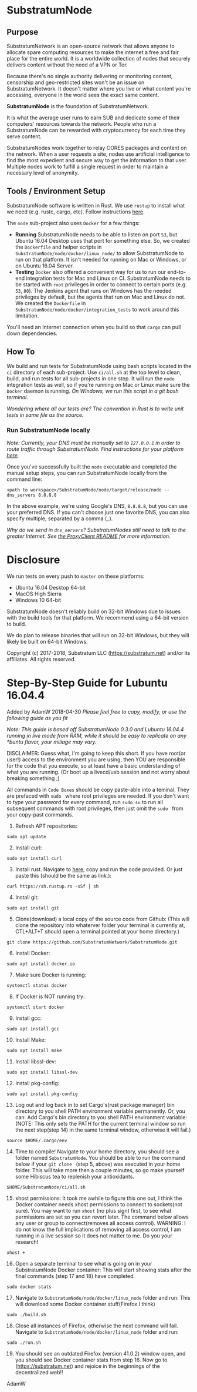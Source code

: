 # SubstratumNode

## Purpose
SubstratumNetwork is an open-source network that allows anyone to allocate spare computing resources to make the internet
a free and fair place for the entire world. It is a worldwide collection of nodes that securely delivers content without
the need of a VPN or Tor.

Because there's no single authority delivering or monitoring content, censorship and geo-restricted sites won't be an
issue on SubstratumNetwork. It doesn't matter where you live or what content you're accessing, everyone in the world
sees the exact same content.

**SubstratumNode** is the foundation of SubstratumNetwork.

It is what the average user runs to earn SUB and dedicate some of their computers' resources towards the network.
People who run a SubstratumNode can be rewarded with cryptocurrency for each time they serve content.

SubstratumNodes work together to relay CORES packages and content on the network.
When a user requests a site, nodes use artificial intelligence to find the most expedient and secure way to get the
information to that user. Multiple nodes work to fulfill a single request in order to maintain a necessary level of anonymity.

## Tools / Environment Setup
SubstratumNode software is written in Rust.
We use `rustup` to install what we need (e.g. rustc, cargo, etc). Follow instructions [here](https://www.rustup.rs/).

The `node` sub-project also uses `Docker` for a few things:
- **Running** SubstratumNode needs to be able to listen on port `53`, but Ubuntu 16.04 Desktop uses that port for
something else. So, we created the `Dockerfile` and helper scripts in `SubstratumNode/node/docker/linux_node/` to
allow SubstratumNode to run on that platform. It isn't needed for running on Mac or Windows, or on Ubuntu 16.04 Server.
- **Testing** `Docker` also offered a convenient way for us to run our end-to-end integration tests for Mac and Linux on CI.
SubstratumNode needs to be started with `root` privileges in order to connect to certain ports (e.g. `53`, `80`).
The Jenkins agent that runs on Windows has the needed privileges by default, but the agents that run on Mac and Linux
do not. We created the `Dockerfile` in `SubstratumNode/node/docker/integration_tests` to work around this limitation.

You'll need an Internet connection when you build so that `cargo` can pull down dependencies.

## How To
We build and run tests for SubstratumNode using bash scripts located in the `ci` directory of each sub-project.
Use `ci/all.sh` at the top level to clean, build, and run tests for all sub-projects in one step.
It will run the `node` integration tests as well, so if you're running on Mac or Linux make sure the `Docker` daemon is running.
_On Windows, we run this script in a git bash terminal._

_Wondering where all our tests are? The convention in Rust is to write unit tests in same file as the source._

### Run SubstratumNode locally

_Note: Currently, your DNS must be manually set to `127.0.0.1` in order to route traffic through SubstratumNode.
Find instructions for your platform [here](https://github.com/SubstratumNetwork/SubstratumNode/tree/master/node/docs)._

Once you've successfully built the `node` executable and completed the manual setup steps,
you can run SubstratumNode locally from the command line:
```
<path to workspace>/SubstratumNode/node/target/release/node --dns_servers 8.8.8.8
```
In the above example, we're using Google's DNS, `8.8.8.8`, but you can use your preferred DNS.
If you can't choose just one favorite DNS, you can also specify multiple, separated by a comma (`,`).

_Why do we send in `dns_servers`? SubstratumNodes still need to talk to the greater Internet.
See [the ProxyClient README](https://github.com/SubstratumNetwork/SubstratumNode/tree/master/proxy_client_lib)
for more information._

# Disclosure

We run tests on every push to `master` on these platforms:
- Ubuntu 16.04 Desktop 64-bit
- MacOS High Sierra
- Windows 10 64-bit

SubstratumNode doesn't reliably build on 32-bit Windows due to issues with the build tools for that platform. We recommend using a 64-bit version to build.

We do plan to release binaries that will run on 32-bit Windows, but they will likely be built on 64-bit Windows.


Copyright (c) 2017-2018, Substratum LLC (https://substratum.net) and/or its affiliates. All rights reserved.



# Step-By-Step Guide for Lubuntu 16.04.4
Added by AdamW 2018-04-30 _Please feel free to copy, modify, or use the following guide as you fit_

_Note: This guide is based off SubstratumNode 0.3.0 and Lubuntu 16.04.4 running in live mode from RAM, while it should be easy to_
_replicate on any *buntu flavor, your miliage may vary._

DISCLAIMER: Guess what, I'm going to keep this short. If you have root(or user!) access to the environment you are using, then YOU are
responsible for the code that you execute, so at least have a basic understanding of what you are running. (Or boot up a livecd/usb 
session and not worry about breaking something ;)

All commands in `Code Boxes` should be copy paste-able into a teminal. They are prefaced with `sudo ` where root privileges are needed.
If you don't want to type your password for every command, run `sudo su` to run all subsequent commands with root privileges, then just
omit the `sudo ` from your copy-past commands.


1. Refresh APT repositories:
```
sudo apt update
```
2. Install curl:
```
sudo apt install curl
```
3. Install rust.
  Navigate to [here](https://www.rustup.rs/), copy and run the code provided.
  Or just paste this (should be the same as link.):
```
curl https://sh.rustup.rs -sSf | sh
```
4. Install git:
```
sudo apt install git
```
5. Clone(download) a local copy of the source code from Github: (This will clone the repository into whaterver folder
  your terminal is currently at, CTL+ALT+T should open a terminal pointed at your home directory.)
```
git clone https://github.com/SubstratumNetwork/SubstratumNode.git
```
6. Install Docker:
```
sudo apt install docker.io
```
7. Make sure Docker is running:
```
systemctl status docker
```
8. If Docker is NOT running try:
```
systemctl start docker
```
9. Install gcc:
```
sudo apt install gcc
```
10. Install Make:
```
sudo apt install make
```
11. Install libssl-dev:
```
sudo apt install libssl-dev
```
12. Install pkg-config:
```
sudo apt install pkg-config
```
13. Log out and log back in to set Cargo's(rust package manager) bin directory to you shell PATH environment variable permanently. 
    Or, you can:
    Add Cargo's bin directory to you shell PATH environment variable:
    (NOTE: This only sets the PATH for the current terminal window so run the next step(step 14) in the same terminal window, otherwise it will fail.)
```
source $HOME/.cargo/env
```
14. Time to compile! Navigate to your home directory, you should see a folder named `SubstratumNode`.
    You should be able to run the command below if your `git clone ` (step 5, above) was executed in your home folder.
    This will take more then a couple minutes, so go make yourself some Hibiscus tea to replenish your antioxidants.
```
$HOME/SubstratumNode/ci/all.sh
```
15. xhost permissions:
    It took me awhile to figure this one out, I think the Docker container needs xhost permissions to connect to sockets(not sure).
    You may want to run `xhost` (no plus sign) first, to see what permissions are set so you can revert later.
    The command below allows any user or group to connect(removes all access control).
    WARNING: I do not know the full implications of removing all access control, I am running in a live session so it does not matter to me.
    Do you your research!
```
xhost +
```
16. Open a separate terminal to see what is going on in your SubstratumNode Docker container:
    This will start showing stats after the final commands (step 17 and 18) have completed.
```
sudo docker stats
```
17. Navigate to `SubstratumNode/node/docker/linux_node` folder and run:
    This will download some Docker container stuff(Firefox I think)
```
sudo ./build.sh
```
18. Close all instances of Firefox, otherwise the next command will fail.
    Navigate to `SubstratumNode/node/docker/linux_node` folder and run:
```
sudo ./run.sh
```
19. You should see an outdated Firefox (version 41.0.2) window open,
    and you should see Docker container stats from step 16.
    Now go to (https://substratum.net) and rejoice in the beginnings of the decentralized web!!

AdamW

